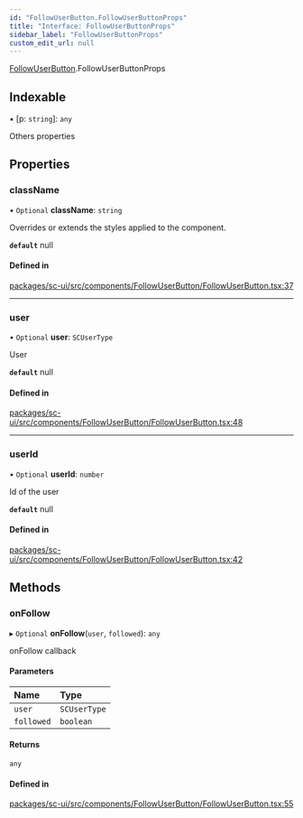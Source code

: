 ```yaml
---
id: "FollowUserButton.FollowUserButtonProps"
title: "Interface: FollowUserButtonProps"
sidebar_label: "FollowUserButtonProps"
custom_edit_url: null
---
```


[FollowUserButton](../modules/FollowUserButton.md).FollowUserButtonProps

## Indexable

▪ [p: `string`]: `any`

Others properties

## Properties

### className

• `Optional` **className**: `string`

Overrides or extends the styles applied to the component.

**`default`** null

#### Defined in

[packages/sc-ui/src/components/FollowUserButton/FollowUserButton.tsx:37](https://github.com/selfcommunity/community-ui/blob/e8a635a/packages/sc-ui/src/components/FollowUserButton/FollowUserButton.tsx#L37)

___

### user

• `Optional` **user**: `SCUserType`

User

**`default`** null

#### Defined in

[packages/sc-ui/src/components/FollowUserButton/FollowUserButton.tsx:48](https://github.com/selfcommunity/community-ui/blob/e8a635a/packages/sc-ui/src/components/FollowUserButton/FollowUserButton.tsx#L48)

___

### userId

• `Optional` **userId**: `number`

Id of the user

**`default`** null

#### Defined in

[packages/sc-ui/src/components/FollowUserButton/FollowUserButton.tsx:42](https://github.com/selfcommunity/community-ui/blob/e8a635a/packages/sc-ui/src/components/FollowUserButton/FollowUserButton.tsx#L42)

## Methods

### onFollow

▸ `Optional` **onFollow**(`user`, `followed`): `any`

onFollow callback

#### Parameters

| Name | Type |
| :------ | :------ |
| `user` | `SCUserType` |
| `followed` | `boolean` |

#### Returns

`any`

#### Defined in

[packages/sc-ui/src/components/FollowUserButton/FollowUserButton.tsx:55](https://github.com/selfcommunity/community-ui/blob/e8a635a/packages/sc-ui/src/components/FollowUserButton/FollowUserButton.tsx#L55)
